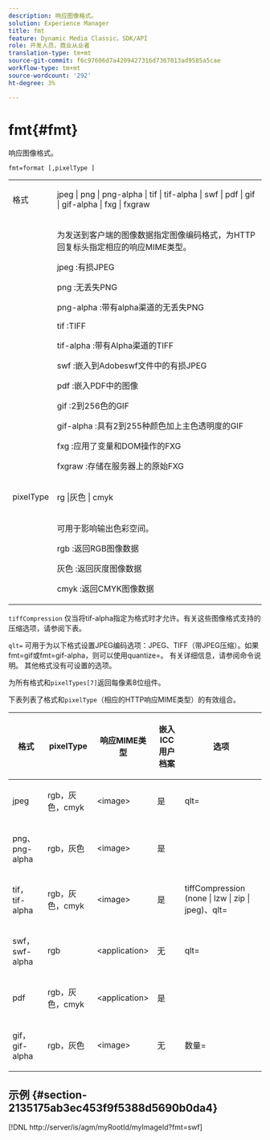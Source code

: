 ```yaml
---
description: 响应图像格式。
solution: Experience Manager
title: fmt
feature: Dynamic Media Classic，SDK/API
role: 开发人员，商业从业者
translation-type: tm+mt
source-git-commit: f6c97606d7a4209427316d7367013ad9585a5cae
workflow-type: tm+mt
source-wordcount: '292'
ht-degree: 3%

---
```



# fmt{#fmt}

响应图像格式。

`fmt=format [,pixelType ]`

<table id="simpletable_66FAABB7BD7A4BBB815A570BEA4C1AE8"> 
 <tr class="strow"> 
  <td class="stentry"> <p><span class="codeph"> <span class="varname"> 格式</span> </span> </p></td> 
  <td class="stentry"> <p><span class="codeph"> jpeg | png | png-alpha | tif | tif-alpha | swf | pdf | gif | gif-alpha | fxg | fxgraw</span> </p></td> 
 </tr> 
 <tr class="strow"> 
  <td class="stentry"></td> 
  <td class="stentry"> <p> 为发送到客户端的图像数据指定图像编码格式，为HTTP回复标头指定相应的响应MIME类型。 </p> <p> <span class="codeph">  jpeg  </span>:有损JPEG </p> <p> <span class="codeph"> png  </span>:无丢失PNG </p> <p> <span class="codeph"> png-alpha  </span>:带有alpha渠道的无丢失PNG </p> <p> <span class="codeph">  tif  </span>:TIFF </p> <p> <span class="codeph"> tif-alpha  </span>:带有Alpha渠道的TIFF </p> <p> <span class="codeph">  swf  </span>:嵌入到Adobeswf文件中的有损JPEG </p> <p> <span class="codeph"> pdf  </span>:嵌入PDF中的图像 </p> <p> <span class="codeph"> gif  </span>:2到256色的GIF </p> <p> <span class="codeph"> gif-alpha  </span>:具有2到255种颜色加上主色透明度的GIF </p> <p> <span class="codeph"> fxg  </span>:应用了变量和DOM操作的FXG </p> <p> <span class="codeph">  fxgraw  </span>:存储在服务器上的原始FXG </p> </td> 
 </tr> 
 <tr class="strow"> 
  <td class="stentry"> <p><span class="codeph"> <span class="varname"> pixelType</span> </span> </p></td> 
  <td class="stentry"> <p><span class="codeph"> rg |灰色 | cmyk</span> </p></td> 
 </tr> 
 <tr class="strow"> 
  <td class="stentry"></td> 
  <td class="stentry"> <p> 可用于影响输出色彩空间。 </p> <p> <span class="codeph">  rgb  </span>:返回RGB图像数据 </p> <p> <span class="codeph"> 灰色 </span>:返回灰度图像数据 </p> <p> <span class="codeph"> cmyk  </span>:返回CMYK图像数据 </p> </td> 
 </tr> 
</table>

`tiffCompression` 仅当将tif-alpha指定为格式时才允许。有关这些图像格式支持的压缩选项，请参阅下表。

`qlt=` 可用于为以下格式设置JPEG编码选项：JPEG、TIFF（带JPEG压缩）。如果fmt=gif或fmt=gif-alpha，则可以使用quantize=。 有关详细信息，请参阅命令说明。 其他格式没有可设置的选项。

为所有格式和`pixelTypes[7]`返回每像素8位组件。

下表列表了格式和`pixelType`（相应的HTTP响应MIME类型）的有效组合。

<table id="table_54AFE58185004C74971EFBA845E177B6"> 
 <thead> 
  <tr> 
   <th colname="col1" class="entry"> <p><span class="varname"> 格式</span> </p> </th> 
   <th colname="col2" class="entry"> <p><span class="varname"> pixelType</span> </p> </th> 
   <th colname="col3" class="entry"> <p>响应MIME类型 </p> </th> 
   <th colname="col4" class="entry"> <p>嵌入ICC用户档案 </p> </th> 
   <th colname="col5" class="entry"> <p>选项 </p> </th> 
  </tr> 
 </thead>
 <tbody> 
  <tr> 
   <td> <p>jpeg </p> </td> 
   <td> <p>rgb，灰色，cmyk </p> </td> 
   <td> <p>&lt;image&gt; </p> </td> 
   <td> <p>是 </p> </td> 
   <td> <p><span class="codeph"> qlt=</span> </p> </td> 
  </tr> 
  <tr> 
   <td> <p>png、png-alpha </p> </td> 
   <td> <p>rgb，灰色 </p> </td> 
   <td> <p>&lt;image&gt; </p> </td> 
   <td> <p>是 </p> </td> 
   <td> <p> </p> </td> 
  </tr> 
  <tr> 
   <td> <p>tif， tif-alpha </p> </td> 
   <td> <p>rgb，灰色，cmyk </p> </td> 
   <td> <p>&lt;image&gt; </p> </td> 
   <td> <p>是 </p> </td> 
   <td> <p><span class="codeph"> <span class="varname"> tiffCompression</span> (none | lzw | zip | jpeg)、qlt=</span> </p> </td> 
  </tr> 
  <tr> 
   <td> <p>swf，swf-alpha </p> </td> 
   <td> <p>rgb </p> </td> 
   <td> <p>&lt;application&gt; </p> </td> 
   <td> <p>无 </p> </td> 
   <td> <p><span class="codeph"> qlt=  </span> </p> </td> 
  </tr> 
  <tr> 
   <td> <p>pdf </p> </td> 
   <td> <p>rgb，灰色，cmyk </p> </td> 
   <td> <p>&lt;application&gt; </p> </td> 
   <td> <p>是 </p> </td> 
   <td> <p> </p> </td> 
  </tr> 
  <tr> 
   <td> <p>gif，gif-alpha </p> </td> 
   <td> <p>rgb，灰色 </p> </td> 
   <td> <p>&lt;image&gt; </p> </td> 
   <td> <p>无 </p> </td> 
   <td> <p><span class="codeph"> 数量=</span> </p> </td> 
  </tr> 
 </tbody> 
</table>

## 示例 {#section-2135175ab3ec453f9f5388d5690b0da4}

[!DNL http://server/is/agm/myRootId/myImageId?fmt=swf]
